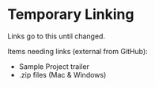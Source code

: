 # Temporary Linking
Links go to this until changed.

Items needing links (external from GitHub):
* Sample Project trailer
* .zip files (Mac & Windows)
